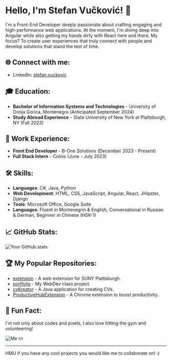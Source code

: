 # Hello, I'm Stefan Vučković! 👋

I'm a Front-End Developer deeply passionate about crafting engaging and high-performance web applications. At the moment, I'm diving deep into Angular while also getting my hands dirty with React here and there. My focus? To create user experiences that truly connect with people and develop solutions that stand the test of time.

## 🌐 Connect with me:
- LinkedIn: [stefan.vuckovic](https://www.linkedin.com/in/-stefan-vuckovic/)

## 🎓 Education:
- **Bachelor of Information Systems and Technologies** - University of Donja Gorica, Montenegro (Anticipated September 2024)
- **Study Abroad Experience** - State University of New York at Plattsburgh, NY (Fall 2023)

## 💼 Work Experience:
- **Front End Developer** - B-One Solutions (December 2023 - Present)
- **Full Stack Intern** - Coinis (June - July 2023)

## 🛠 Skills:
- **Languages**: C#, Java, Python
- **Web Development**: HTML, CSS, JavaScript, Angular, React, JHipster, Django
- **Tools**: Microsoft Office, Google Suite
- **Languages**: Fluent in Montenegrin & English, Conversational in Russian & German, Beginner in Chinese (HSK-1)

## 📈 GitHub Stats:
![Your GitHub stats](https://github-readme-stats.vercel.app/api?username=yourGitHubUsername&show_icons=true)

## 🏆 My Popular Repositories:
<!-- Replace with your actual repos -->
- [extension](https://github.com/stef4nvuckovic/extension) - A web extension for SUNY Plattsburgh.
- [portfolio](https://github.com/stef4nvuckovic/portfolio) - My WebDev class project.
- [cvKreator](https://github.com/stef4nvuckovic/cvKreator) - A Java application for creating CVs.
- [ProductiveHubExtension](https://github.com/stef4nvuckovic/ProductiveHubExtension) - A Chrome extension to boost productivity.

## 🎉 Fun Fact:
I'm not only about codes and pixels, I also love hitting the gym and volunteering!

![Me rn](https://media.giphy.com/media/26gJyULycKerDATfi/giphy.gif?cid=790b7611o3n7yuaac9l3fubxx5saa624r0icq53uexrjk8kc&ep=v1_gifs_search&rid=giphy.gif&ct=g)

---

HMU if you have any cool projects you would like me to collaborate on! :)

